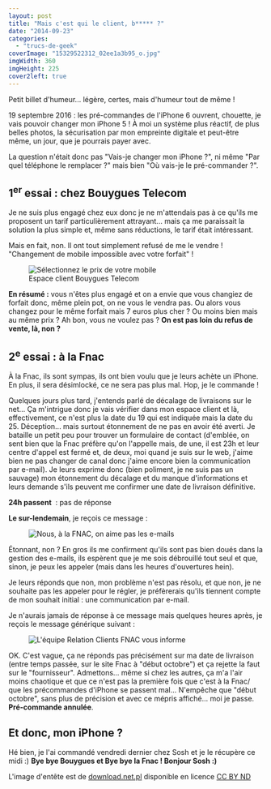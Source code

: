 ```yaml
---
layout: post
title: "Mais c'est qui le client, b***** ?"
date: "2014-09-23"
categories: 
  - "trucs-de-geek"
coverImage: "15329522312_02ee1a3b95_o.jpg"
imgWidth: 360
imgHeight: 225
cover2left: true
---
```


Petit billet d'humeur... légère, certes, mais d'humeur tout de même !

19 septembre 2016 : les pré-commandes de l'iPhone 6 ouvrent, chouette, je vais pouvoir changer mon iPhone 5 ! À moi un système plus réactif, de plus belles photos, la sécurisation par mon empreinte digitale et peut-être même, un jour, que je pourrais payer avec.

La question n'était donc pas "Vais-je changer mon iPhone ?", ni même "Par quel téléphone le remplacer ?" mais bien "Où vais-je le pré-commander ?".

## 1<sup>er</sup> essai : chez Bouygues Telecom

Je ne suis plus engagé chez eux donc je ne m'attendais pas à ce qu'ils me proposent un tarif particulièrement attrayant... mais ça me paraissait la solution la plus simple et, même sans réductions, le tarif était intéressant.

Mais en fait, non. Il ont tout simplement refusé de me le vendre ! "Changement de mobile impossible avec votre forfait" !

<figure>
	<img src="/images/2014/09/Capture-d’écran-2014-09-22-à-13.52.15.png" alt="Sélectionnez le prix de votre mobile">
	<figcaption>Espace client Bouygues Telecom</figcaption>
</figure>

**En résumé :** vous n'êtes plus engagé et on a envie que vous changiez de forfait donc, même plein pot, on ne vous le vendra pas. Ou alors vous changez pour le même forfait mais 7 euros plus cher ? Ou moins bien mais au même prix ? Ah bon, vous ne voulez pas ? **On est pas loin du refus de vente, là, non ?**

## 2<sup>e</sup> essai : à la Fnac

À la Fnac, ils sont sympas, ils ont bien voulu que je leurs achète un iPhone. En plus, il sera désimlocké, ce ne sera pas plus mal. Hop, je le commande !

Quelques jours plus tard, j'entends parlé de décalage de livraisons sur le net... Ça m'intrigue donc je vais vérifier dans mon espace client et là, effectivement, ce n'est plus la date du 19 qui est indiquée mais la date du 25. Déception... mais surtout étonnement de ne pas en avoir été averti. Je bataille un petit peu pour trouver un formulaire de contact (d'emblée, on sent bien que la Fnac préfère qu'on l'appelle mais, de une, il est 23h et leur centre d'appel est fermé et, de deux, moi quand je suis sur le web, j'aime bien ne pas changer de canal donc j'aime encore bien la communication par e-mail). Je leurs exprime donc (bien poliment, je ne suis pas un sauvage) mon étonnement du décalage et du manque d'informations et leurs demande s'ils peuvent me confirmer une date de livraison définitive.

**24h passent**  : pas de réponse

**Le sur-lendemain**, je reçois ce message :

<figure>
	<img src="/images/2014/09/Capture-d’écran-2014-09-22-à-13.53.41.png" alt="Nous, à la FNAC, on aime pas les e-mails">
</figure>

Étonnant, non ? En gros ils me confirment qu'ils sont pas bien doués dans la gestion des e-mails, ils espèrent que je me sois débrouillé tout seul et que, sinon, je peux les appeler (mais dans les heures d'ouvertures hein).

Je leurs réponds que non, mon problème n'est pas résolu, et que non, je ne souhaite pas les appeler pour le régler, je préfèrerais qu'ils tiennent compte de mon souhait initial : une communication par e-mail.

Je n'aurais jamais de réponse à ce message mais quelques heures après, je reçois le message générique suivant :

<figure>
	<img src="/images/2014/09/Capture-d’écran-2014-09-23-à-11.16.44.png" alt="L'équipe Relation Clients FNAC vous informe">
</figure>

OK. C'est vague, ça ne réponds pas précisément sur ma date de livraison (entre temps passée, sur le site Fnac à "début octobre") et ça rejette la faut sur le "fournisseur". Admettons... même si chez les autres, ça m'a l'air moins chaotique et que ce n'est pas la première fois que c'est à la Fnac/ que les précommandes d'iPhone se passent mal... N'empêche que "début octobre", sans plus de précision et avec ce mépris affiché... moi je passe. **Pré-commande annulée**.

## Et donc, mon iPhone ?

Hé bien, je l'ai commandé vendredi dernier chez Sosh et je le récupère ce midi :) **Bye bye Bouygues et Bye bye la Fnac ! Bonjour Sosh :)**

L'image d'entête est de [download.net.pl](https://flic.kr/p/pmBNUQ) disponible en licence [CC BY ND](https://creativecommons.org/licenses/by-nd/2.0/)
